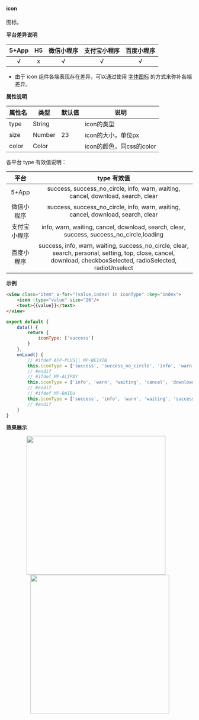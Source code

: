 #### icon

图标。

**平台差异说明**

|5+App|H5|微信小程序|支付宝小程序|百度小程序|
|:-:|:-:|:-:|:-:|:-:|
|√|x|√|√|√|

* 由于 icon 组件各端表现存在差异，可以通过使用 [字体图标](/frame?id=字体图标) 的方式来弥补各端差异。

**属性说明**

|属性名|类型|默认值|说明|
|---|---|---|---|
|type|String||icon的类型|
|size|Number|23|icon的大小，单位px|
|color|Color||icon的颜色，同css的color|

各平台 type 有效值说明：

|平台|type 有效值|
|:-:|:-:|
|5+App|success, success_no_circle, info, warn, waiting, cancel, download, search, clear|
|微信小程序|success, success_no_circle, info, warn, waiting, cancel, download, search, clear|
|支付宝小程序|info, warn, waiting, cancel, download, search, clear, success, success_no_circle,loading|
|百度小程序|success, info, warn, waiting, success_no_circle, clear, search, personal, setting, top, close, cancel, download, checkboxSelected, radioSelected, radioUnselect|


**示例**
```html
<view class="item" v-for="(value,index) in iconType" :key="index">
    <icon :type="value" size="26"/>
    <text>{{value}}</text>
</view>
```
```javascript
export default {
    data() {
        return {
            iconType: ['success']
        }
    },
    onLoad() {
        // #ifdef APP-PLUS|| MP-WEIXIN
        this.iconType = ['success', 'success_no_circle', 'info', 'warn', 'waiting', 'cancel', 'download', 'search','clear']
        // #endif
        // #ifdef MP-ALIPAY
        this.iconType = ['info', 'warn', 'waiting', 'cancel', 'download', 'search', 'clear', 'success', 'success_no_circle', 'loading']
        // #endif
        // #ifdef MP-BAIDU
        this.iconType = ['success', 'info', 'warn', 'waiting', 'success_no_circle', 'clear', 'search', 'personal', 'setting', 'top', 'close', 'cancel', 'download', 'checkboxSelected', 'radioSelected', 'radioUnselect']
        // #endif
    }
}

```

**效果展示**

<div style="display:flex;align-items: flex-start;justify-content: center;flex-wrap: wrap;">
		<img src="https://img-cdn-qiniu.dcloud.net.cn/uniapp/doc/icon1.png" width="375" style="margin-right:20px;"/>
		<img src="https://img-cdn-qiniu.dcloud.net.cn/uniapp/doc/icon2.png" width="375"/>
</div>

